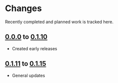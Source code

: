 # Changes
Recently completed and planned work is tracked here.

## [0.0.0](.) to [0.1.10](.)
- Created early releases

## [0.1.11](.) to [0.1.15](.)
- General updates
